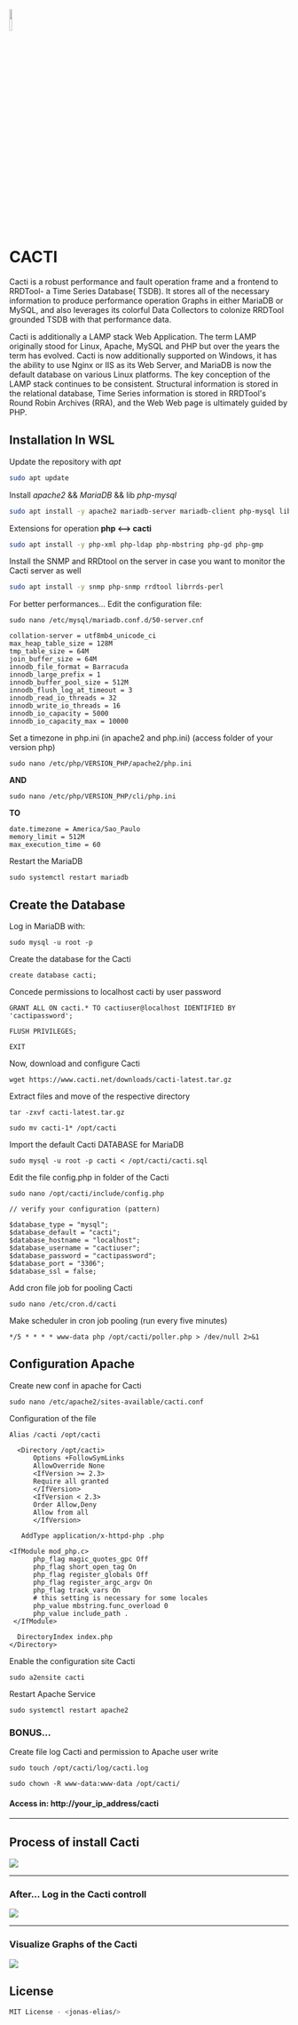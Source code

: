 <img src="./images/logo.png" style="width: 10%;">

# CACTI

Cacti is a robust performance and fault operation frame and a frontend to RRDTool- a Time Series Database( TSDB). It stores all of the necessary information to produce performance operation Graphs in either MariaDB or MySQL, and also leverages its colorful Data Collectors to colonize RRDTool grounded TSDB with that performance data.

Cacti is additionally a LAMP stack Web Application. The term LAMP originally stood for Linux, Apache, MySQL and PHP but over the years the term has evolved. Cacti is now additionally supported on Windows, it has the ability to use Nginx or IIS as its Web Server, and MariaDB is now the default database on various Linux platforms. The key conception of the LAMP stack continues to be consistent. Structural information is stored in the relational database, Time Series information is stored in RRDTool's Round Robin Archives (RRA), and the Web Web page is ultimately guided by PHP.

## Installation In WSL

Update the repository with *apt*
```bash
sudo apt update
```

Install *apache2* && *MariaDB* && lib *php-mysql*
```bash
sudo apt install -y apache2 mariadb-server mariadb-client php-mysql libapache2-mod-php
```

Extensions for operation **php <--> cacti**
```bash
sudo apt install -y php-xml php-ldap php-mbstring php-gd php-gmp
```

Install the SNMP and RRDtool on the server in case you want to monitor the Cacti server as well
```bash
sudo apt install -y snmp php-snmp rrdtool librrds-perl
```

For better performances... Edit the configuration file:
```
sudo nano /etc/mysql/mariadb.conf.d/50-server.cnf
```
```
collation-server = utf8mb4_unicode_ci
max_heap_table_size = 128M
tmp_table_size = 64M
join_buffer_size = 64M
innodb_file_format = Barracuda
innodb_large_prefix = 1
innodb_buffer_pool_size = 512M
innodb_flush_log_at_timeout = 3
innodb_read_io_threads = 32
innodb_write_io_threads = 16
innodb_io_capacity = 5000
innodb_io_capacity_max = 10000
```

Set a timezone in php.ini (in apache2 and php.ini) (access folder of your version php)
```
sudo nano /etc/php/VERSION_PHP/apache2/php.ini
```
**AND**
```
sudo nano /etc/php/VERSION_PHP/cli/php.ini
```
**TO**
```
date.timezone = America/Sao_Paulo
memory_limit = 512M
max_execution_time = 60
```

Restart the MariaDB
```
sudo systemctl restart mariadb
```

## Create the Database

Log in MariaDB with:
```
sudo mysql -u root -p
```

Create the database for the Cacti
```
create database cacti;
```

Concede permissions to localhost cacti by user password
```
GRANT ALL ON cacti.* TO cactiuser@localhost IDENTIFIED BY 'cactipassword';

FLUSH PRIVILEGES;

EXIT
```

Now, download and configure Cacti
```
wget https://www.cacti.net/downloads/cacti-latest.tar.gz
```

Extract files and move of the respective directory
```
tar -zxvf cacti-latest.tar.gz

sudo mv cacti-1* /opt/cacti
```

Import the default Cacti DATABASE for MariaDB
```
sudo mysql -u root -p cacti < /opt/cacti/cacti.sql
```

Edit the file config.php in folder of the Cacti
```
sudo nano /opt/cacti/include/config.php
```

```
// verify your configuration (pattern)

$database_type = "mysql";
$database_default = "cacti";
$database_hostname = "localhost";
$database_username = "cactiuser";
$database_password = "cactipassword";
$database_port = "3306";
$database_ssl = false;
```

Add cron file job for pooling Cacti
```
sudo nano /etc/cron.d/cacti
```

Make scheduler in cron job pooling (run every five minutes)
```
*/5 * * * * www-data php /opt/cacti/poller.php > /dev/null 2>&1
```

## Configuration Apache
Create new conf in apache for Cacti
```
sudo nano /etc/apache2/sites-available/cacti.conf
```

Configuration of the file
```
Alias /cacti /opt/cacti

  <Directory /opt/cacti>
      Options +FollowSymLinks
      AllowOverride None
      <IfVersion >= 2.3>
      Require all granted
      </IfVersion>
      <IfVersion < 2.3>
      Order Allow,Deny
      Allow from all
      </IfVersion>

   AddType application/x-httpd-php .php

<IfModule mod_php.c>
      php_flag magic_quotes_gpc Off
      php_flag short_open_tag On
      php_flag register_globals Off
      php_flag register_argc_argv On
      php_flag track_vars On
      # this setting is necessary for some locales
      php_value mbstring.func_overload 0
      php_value include_path .
 </IfModule>

  DirectoryIndex index.php
</Directory>
```

Enable the configuration site Cacti
```
sudo a2ensite cacti
```

Restart Apache Service
```
sudo systemctl restart apache2
```

### BONUS...
Create file log Cacti and permission to Apache user write
```
sudo touch /opt/cacti/log/cacti.log

sudo chown -R www-data:www-data /opt/cacti/
```

#### Access in: http://your_ip_address/cacti

<hr>

## Process of install Cacti
<img src="./images/installing_process.png">

<hr>

### After... Log in the Cacti controll
<img src="./images/login.png">

<hr>

### Visualize Graphs of the Cacti
<img src="./images/graph.png">

## License
```bash
MIT License - <jonas-elias/>
```
